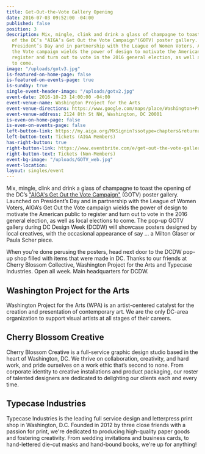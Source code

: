 ```yaml
---
title: Get-Out-the-Vote Gallery Opening
date: 2016-07-03 09:52:00 -04:00
published: false
position: 3
description: Mix, mingle, clink and drink a glass of champagne to toast the opening
  of the DC’s "AIGA‘s Get Out the Vote Campaign"(GOTV) poster gallery. Launched on
  President’s Day and in partnership with the League of Women Voters, AIGA‘s Get Out
  the Vote campaign wields the power of design to motivate the American public to
  register and turn out to vote in the 2016 general election, as well as local elections
  to come.
image: "/uploads/gotv3.jpg"
is-featured-on-home-page: false
is-featured-on-events-page: true
is-sunday: true
single-event-header-image: "/uploads/gotv2.jpg"
event-date: 2016-10-23 14:00:00 -04:00
event-venue-name: Washington Project for the Arts
event-venue-directions: https://www.google.com/maps/place/Washington+Project+For+the+Arts/@38.9183777,-77.0254307,17z/data=!3m1!4b1!4m5!3m4!1s0x89b7b7c893d510e7:0x944c8fb115264038!8m2!3d38.9183777!4d-77.023242
event-venue-address: 2124 8th St NW, Washington, DC 20001
is-even-on-home-page: false
is-even-on-events-page: false
left-button-link: https://my.aiga.org/MXSignin?ssotype=chapters&returnurl=http://dc.aiga.org/event/get-vote-gallery-pop-shop/
left-button-text: Tickets (AIGA Members)
has-right-button: true
right-button-link: https://www.eventbrite.com/e/get-out-the-vote-gallery-and-pop-up-shop-tickets-27960143542?ref=ebapi
right-button-text: Tickets (Non-Members)
event-bg-image: "/uploads/GOTV_web.jpg"
event-location: 
layout: singles/event
---
```


Mix, mingle, clink and drink a glass of champagne to toast the opening of the DC’s ["AIGA's Get Out the Vote Campaign"](https://www.aiga.org/get-out-the-vote/) (GOTV) poster gallery. Launched on President’s Day and in partnership with the League of Women Voters, AIGA‘s Get Out the Vote campaign wields the power of design to motivate the American public to register and turn out to vote in the 2016 general election, as well as local elections to come. The pop-up GOTV gallery during DC Design Week (DCDW) will showcase posters designed by local creatives, with the occasional appearance of say ... a Milton Glaser or Paula Scher piece.

When you’re done perusing the posters, head next door to the DCDW pop-up shop filled with items that were made in DC. Thanks to our friends at Cherry Blossom Collective, Washington Project for the Arts and Typecase Industries. Open all week. Main headquarters for DCDW.

## Washington Project for the Arts

Washington Project for the Arts (WPA) is an artist-centered catalyst for the creation and presentation of contemporary art. We are the only DC-area organization to support visual artists at all stages of their careers.

## Cherry Blossom Creative

Cherry Blossom Creative is a full-service graphic design studio based in the heart of Washington, DC. We thrive on collaboration, creativity, and hard work, and pride ourselves on a work ethic that’s second to none. From corporate identity to creative installations and product packaging, our roster of talented designers are dedicated to delighting our clients each and every time.

## Typecase Industries

Typecase Industries is the leading full service design and letterpress print shop in Washington, D.C. Founded in 2012 by three close friends with a passion for print, we're dedicated to producing high-quality paper goods and fostering creativity. From wedding invitations and business cards, to hand-lettered die-cut masks and hand-bound books, we're up for anything!
